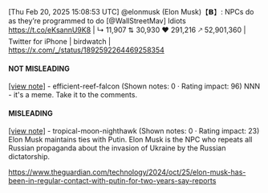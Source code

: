 [Thu Feb 20, 2025 15:08:53 UTC] @elonmusk (Elon Musk)【𝗕】: NPCs do as they’re programmed to do [@WallStreetMav] Idiots https://t.co/eKsannU9K8 | ↳ 11,907 ⇅ 30,930 ♥ 291,216 🡕 52,901,360 | Twitter for iPhone | birdwatch | https://x.com/_/status/1892592264469258354

#### NOT MISLEADING

[[view note]](https://x.com/i/birdwatch/n/1892623414302548028) - efficient-reef-falcon (Shown notes: 0 · Rating impact: 96)
NNN - it's a meme. Take it to the comments. 

#### MISLEADING

[[view note]](https://x.com/i/birdwatch/n/1892618001175691458) - tropical-moon-nighthawk (Shown notes: 0 · Rating impact: 23)
Elon Musk maintains ties with Putin. Elon Musk is the NPC who repeats all Russian propaganda about the invasion of Ukraine by the Russian dictatorship. 

https://www.theguardian.com/technology/2024/oct/25/elon-musk-has-been-in-regular-contact-with-putin-for-two-years-say-reports

